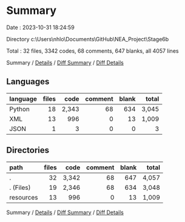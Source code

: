 # Summary

Date : 2023-10-31 18:24:59

Directory c:\\Users\\nhlo\\Documents\\GitHub\\NEA_Project\\Stage6b

Total : 32 files,  3342 codes, 68 comments, 647 blanks, all 4057 lines

Summary / [Details](details.md) / [Diff Summary](diff.md) / [Diff Details](diff-details.md)

## Languages
| language | files | code | comment | blank | total |
| :--- | ---: | ---: | ---: | ---: | ---: |
| Python | 18 | 2,343 | 68 | 634 | 3,045 |
| XML | 13 | 996 | 0 | 13 | 1,009 |
| JSON | 1 | 3 | 0 | 0 | 3 |

## Directories
| path | files | code | comment | blank | total |
| :--- | ---: | ---: | ---: | ---: | ---: |
| . | 32 | 3,342 | 68 | 647 | 4,057 |
| . (Files) | 19 | 2,346 | 68 | 634 | 3,048 |
| resources | 13 | 996 | 0 | 13 | 1,009 |

Summary / [Details](details.md) / [Diff Summary](diff.md) / [Diff Details](diff-details.md)